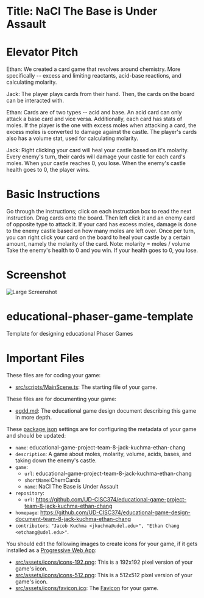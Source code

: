 # Title: NaCl The Base is Under Assault

# Elevator Pitch
Ethan: We created a card game that revolves around chemistry. More specifically -- excess and limiting reactants, acid-base reactions, and calculating molarity.

Jack: The player plays cards from their hand. Then, the cards on the board can be interacted with.

Ethan: Cards are of two types -- acid and base. An acid card can only attack a base card and vice versa. Additionally, each card has stats of moles. If the player is the one with excess moles when attacking a card, the excess moles is converted to damage against the castle. The player's cards also has a volume stat, used for calculating molarity.

Jack: Right clicking your card will heal your castle based on it's molarity. Every enemy's turn, their cards will damage your castle for each card's moles. When your castle reaches 0, you lose. When the enemy's castle health goes to 0, the player wins.

# Basic Instructions
Go through the instructions; click on each instruction box to read the next instruction.
Drag cards onto the board. Then left click it and an enemy card of opposite type to attack it. If your card has excess moles, damage is done to the enemy castle based on how many moles are left over.
Once per turn, you can right click your card on the board to heal your castle by a certain amount, namely the molarity of the card.
Note: molarity = moles / volume
Take the enemy's health to 0 and you win. If your health goes to 0, you lose.

# Screenshot
![Large Screenshot](https://github.com/UD-CISC374/educational-game-project-team-8-jack-kuchma-ethan-chang/tree/master/src/assets/screenshots/large.png)

# educational-phaser-game-template

Template for designing educational Phaser Games

# Important Files

These files are for coding your game:

* [src/scripts/MainScene.ts](src/scripts/MainScene.ts): The starting file of your game.

These files are for documenting your game:
 
* [egdd.md](egdd.md): The educational game design document describing this game in more depth.

These [package.json](package.json) settings are for configuring the metadata of your game and should be updated:

* `name`: educational-game-project-team-8-jack-kuchma-ethan-chang
* `description`: A game about moles, molarity, volume, acids, bases, and taking down the enemy's castle.
* `game`:
    * `url`: educational-game-project-team-8-jack-kuchma-ethan-chang
    * `shortName`:ChemCards
    * `name`: NaCl The Base is Under Assault
* `repository`:
    * `url`: https://github.com/UD-CISC374/educational-game-project-team-8-jack-kuchma-ethan-chang
* `homepage`: https://github.com/UD-CISC374/educational-game-design-document-team-8-jack-kuchma-ethan-chang
* `contributors`: `"Jacob Kuchma <jkuchma@udel.edu>", "Ethan Chang <etchang@udel.edu>"`.

You should edit the following images to create icons for your game, if it gets installed as a [Progressive Web App](https://medium.com/@amberleyjohanna/seriously-though-what-is-a-progressive-web-app-56130600a093):

* [src/assets/icons/icons-192.png](src/assets/icons/icons-192.png): This is a 192x192 pixel version of your game's icon.
* [src/assets/icons/icons-512.png](src/assets/icons/icons-512.png): This is a 512x512 pixel version of your game's icon.
* [src/assets/icons/favicon.ico](src/assets/icons/favicon.ico): The [Favicon](https://en.wikipedia.org/wiki/Favicon) for your game.
